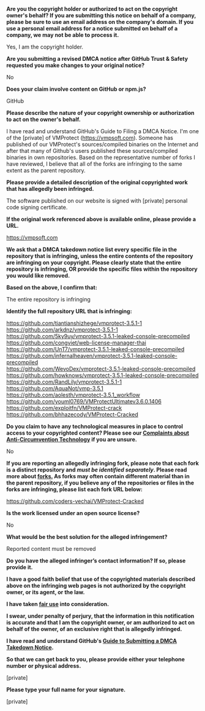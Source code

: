 **Are you the copyright holder or authorized to act on the copyright owner's behalf? If you are submitting this notice on behalf of a company, please be sure to use an email address on the company's domain. If you use a personal email address for a notice submitted on behalf of a company, we may not be able to process it.**

Yes, I am the copyright holder.

**Are you submitting a revised DMCA notice after GitHub Trust & Safety requested you make changes to your original notice?**

No

**Does your claim involve content on GitHub or npm.js?**

GitHub

**Please describe the nature of your copyright ownership or authorization to act on the owner's behalf.**

I have read and understand GitHub's Guide to Filing a DMCA Notice. I'm one of the [private] of VMProtect (https://vmpsoft.com). Someone has published of our VMProtect's sources/compiled binaries on the Internet and after that many of Github's users published these sources/compiled binaries in own repositories. Based on the representative number of forks I have reviewed, I believe that all of the forks are infringing to the same extent as the parent repository.

**Please provide a detailed description of the original copyrighted work that has allegedly been infringed.**

The software published on our website is signed with [private] personal code signing certificate.

**If the original work referenced above is available online, please provide a URL.**

https://vmpsoft.com

**We ask that a DMCA takedown notice list every specific file in the repository that is infringing, unless the entire contents of the repository are infringing on your copyright. Please clearly state that the entire repository is infringing, OR provide the specific files within the repository you would like removed.**

**Based on the above, I confirm that:**

The entire repository is infringing

**Identify the full repository URL that is infringing:**

https://github.com/tiantianshizhege/vmprotect-3.5.1-1  
https://github.com/arkdnz/vmprotect-3.5.1-1  
https://github.com/5ky9uy/vmprotect-3.5.1-leaked-console-precompiled  
https://github.com/congviet/web-license-manager-thai  
https://github.com/UnT7/vmprotect-3.5.1-leaked-console-precompiled  
https://github.com/infernalheaven/vmprotect-3.5.1-leaked-console-precompiled  
https://github.com/WevoDex/vmprotect-3.5.1-leaked-console-precompiled  
https://github.com/howknows/vmprotect-3.5.1-leaked-console-precompiled  
https://github.com/RandLily/vmprotect-3.5.1-1  
https://github.com/AquaNot/vmp-3.5.1  
https://github.com/aolesth/vmprotect-3.5.1_workflow  
https://github.com/youml0769/VMProtectUltimatev3.6.0.1406  
https://github.com/exploitfn/VMProtect-crack  
https://github.com/bhhazecody/VMProtect-Cracked  

**Do you claim to have any technological measures in place to control access to your copyrighted content? Please see our <a href="https://docs.github.com/articles/guide-to-submitting-a-dmca-takedown-notice#complaints-about-anti-circumvention-technology">Complaints about Anti-Circumvention Technology</a> if you are unsure.**

No

**If you are reporting an allegedly infringing fork, please note that each fork is a distinct repository and <i>must be identified separately</i>. Please read more about <a href="https://docs.github.com/articles/dmca-takedown-policy#b-what-about-forks-or-whats-a-fork">forks.</a> As forks may often contain different material than in the parent repository, if you believe any of the repositories or files in the forks are infringing, please list each fork URL below:**

https://github.com/coders-vechai/VMProtect-Cracked

**Is the work licensed under an open source license?**

No

**What would be the best solution for the alleged infringement?**

Reported content must be removed

**Do you have the alleged infringer’s contact information? If so, please provide it.**

**I have a good faith belief that use of the copyrighted materials described above on the infringing web pages is not authorized by the copyright owner, or its agent, or the law.**

**I have taken <a href="https://www.lumendatabase.org/topics/22">fair use</a> into consideration.**

**I swear, under penalty of perjury, that the information in this notification is accurate and that I am the copyright owner, or am authorized to act on behalf of the owner, of an exclusive right that is allegedly infringed.**

**I have read and understand GitHub's <a href="https://docs.github.com/articles/guide-to-submitting-a-dmca-takedown-notice/">Guide to Submitting a DMCA Takedown Notice</a>.**

**So that we can get back to you, please provide either your telephone number or physical address.**

[private]

**Please type your full name for your signature.**

[private]
